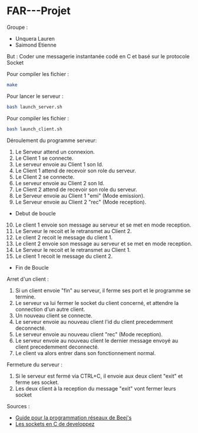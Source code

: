 # FAR---Projet
Groupe :
- Unquera Lauren
- Saimond Etienne

But : Coder une messagerie instantanée codé en C et basé sur le protocole Socket

Pour compiler les fichier :
```bash
make
```

Pour lancer le serveur :
```bash
bash launch_server.sh
```

Pour compiler les fichier :
```bash
bash launch_client.sh
```


Déroulement du programme serveur:
1. Le Serveur attend un connexion.
2. Le Client 1 se connecte.
3. Le serveur envoie au Client 1 son Id.
4. Le Client 1 attend de recevoir son role du serveur.
5. Le Client 2 se connecte.
6. Le serveur envoie au Client 2 son Id.
7. Le Client 2 attend de recevoir son role du serveur.
8. Le Serveur envoie au Client 1 "emi" (Mode emission).
9. Le Serveur envoie au Client 2 "rec" (Mode reception).
* Debut de boucle
10. Le client 1 envoie son message au serveur et se met en mode reception.
11. Le Serveur le recoit et le retransmet au Client 2.
12. Le client 2 recoit le message du client 1.
13. Le client 2 envoie son message au serveur et se met en mode reception.
14. Le Serveur le recoit et le retransmet au Client 1.
15. Le client 1 recoit le message du client 2.
* Fin de Boucle

Arret d'un client :
1. Si un client envoie "fin" au serveur, il ferme ses port et le programme se termine.
2. Le serveur va lui fermer le socket du client concerné, et attendre la connection d'un autre client.
3. Un nouveau client se connecte.
4. Le serveur envoie au nouveau client l'id du client precedemment deconnecté.
5. Le serveur envoie au nouveau client "rec" (Mode reception).
6. Le serveur envoie au nouveau client le dernier message envoyé au client precedemment deconnecté.
7. Le client va alors entrer dans son fonctionnement normal.

Fermeture du serveur :
1. Si le serveur est fermé via CTRL+C, il envoie aux deux client "exit" et ferme ses socket.
2. Les deux client à la reception du message "exit" vont fermer leurs socket


Sources :
- [Guide pour la programmation réseaux de Beej's](http://vidalc.chez.com/lf/socket.html)
- [Les sockets en C de developpez](https://broux.developpez.com/articles/c/sockets/#L3-2-1-c)
